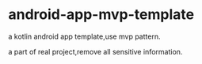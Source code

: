 # android-app-mvp-template
a kotlin android app template,use mvp pattern.

a part of real project,remove all sensitive information.
